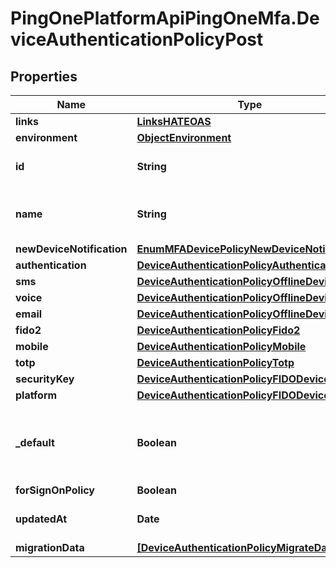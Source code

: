 # PingOnePlatformApiPingOneMfa.DeviceAuthenticationPolicyPost

## Properties

Name | Type | Description | Notes
------------ | ------------- | ------------- | -------------
**links** | [**LinksHATEOAS**](LinksHATEOAS.md) |  | [optional] 
**environment** | [**ObjectEnvironment**](ObjectEnvironment.md) |  | [optional] 
**id** | **String** | Device authentication policy&#39;s UUID. | [optional] [readonly] 
**name** | **String** | Device authentication policy&#39;s name. | 
**newDeviceNotification** | [**EnumMFADevicePolicyNewDeviceNotification**](EnumMFADevicePolicyNewDeviceNotification.md) |  | [optional] 
**authentication** | [**DeviceAuthenticationPolicyAuthentication**](DeviceAuthenticationPolicyAuthentication.md) |  | [optional] 
**sms** | [**DeviceAuthenticationPolicyOfflineDevice**](DeviceAuthenticationPolicyOfflineDevice.md) |  | 
**voice** | [**DeviceAuthenticationPolicyOfflineDevice**](DeviceAuthenticationPolicyOfflineDevice.md) |  | 
**email** | [**DeviceAuthenticationPolicyOfflineDevice**](DeviceAuthenticationPolicyOfflineDevice.md) |  | 
**fido2** | [**DeviceAuthenticationPolicyFido2**](DeviceAuthenticationPolicyFido2.md) |  | [optional] 
**mobile** | [**DeviceAuthenticationPolicyMobile**](DeviceAuthenticationPolicyMobile.md) |  | 
**totp** | [**DeviceAuthenticationPolicyTotp**](DeviceAuthenticationPolicyTotp.md) |  | 
**securityKey** | [**DeviceAuthenticationPolicyFIDODevice**](DeviceAuthenticationPolicyFIDODevice.md) |  | [optional] 
**platform** | [**DeviceAuthenticationPolicyFIDODevice**](DeviceAuthenticationPolicyFIDODevice.md) |  | [optional] 
**_default** | **Boolean** | A boolean that specifies whether the policy is the default for the environment. | 
**forSignOnPolicy** | **Boolean** |  | 
**updatedAt** | **Date** | The time the resource was last updated. | [optional] [readonly] 
**migrationData** | [**[DeviceAuthenticationPolicyMigrateData]**](DeviceAuthenticationPolicyMigrateData.md) |  | 


